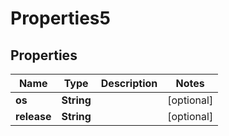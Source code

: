 

# Properties5

## Properties

Name | Type | Description | Notes
------------ | ------------- | ------------- | -------------
**os** | **String** |  |  [optional]
**release** | **String** |  |  [optional]



